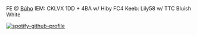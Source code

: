 FE @ [Búho](https://www.buhochile.com/)
IEM: CKLVX 1DD + 4BA w/ Hiby FC4
Keeb: Lily58 w/ TTC Bluish White

[![spotify-github-profile](https://spotify-github-profile.vercel.app/api/view?uid=d2fg2ca2su9wkpbzk5ahlmqu8&cover_image=true&theme=default&show_offline=true&background_color=121212&interchange=true&bar_color=f8e45c&bar_color_cover=true)](https://spotify-github-profile.vercel.app/api/view?uid=d2fg2ca2su9wkpbzk5ahlmqu8&redirect=true)
